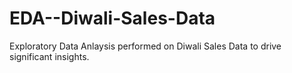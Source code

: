 # EDA--Diwali-Sales-Data
Exploratory Data Anlaysis performed on Diwali Sales Data to drive significant insights.
